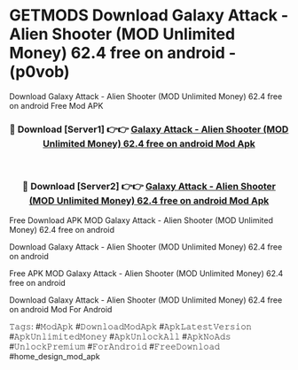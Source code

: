 # GETMODS Download Galaxy Attack - Alien Shooter (MOD Unlimited Money) 62.4 free on android - (p0vob)
Download Galaxy Attack - Alien Shooter (MOD Unlimited Money) 62.4 free on android Free Mod APK

<div align="center">
<h3>🔴 Download [Server1] 👉👉 <a href="https://apk-comot.site?title=Galaxy_Attack_-_Alien_Shooter_(MOD_Unlimited_Money)_62.4_free_on_android">Galaxy Attack - Alien Shooter (MOD Unlimited Money) 62.4 free on android Mod Apk</a></h3><br>

<h3>🔴 Download [Server2] 👉👉 <a href="https://apk-comot.site?title=Galaxy_Attack_-_Alien_Shooter_(MOD_Unlimited_Money)_62.4_free_on_android">Galaxy Attack - Alien Shooter (MOD Unlimited Money) 62.4 free on android Mod Apk</a></h3>
</div>


Free Download APK MOD Galaxy Attack - Alien Shooter (MOD Unlimited Money) 62.4 free on android

Download Galaxy Attack - Alien Shooter (MOD Unlimited Money) 62.4 free on android 

Free APK MOD Galaxy Attack - Alien Shooter (MOD Unlimited Money) 62.4 free on android 

Download Galaxy Attack - Alien Shooter (MOD Unlimited Money) 62.4 free on android Mod For Android

𝚃𝚊𝚐𝚜: #𝙼𝚘𝚍𝙰𝚙𝚔 #𝙳𝚘𝚠𝚗𝚕𝚘𝚊𝚍𝙼𝚘𝚍𝙰𝚙𝚔 #𝙰𝚙𝚔𝙻𝚊𝚝𝚎𝚜𝚝𝚅𝚎𝚛𝚜𝚒𝚘𝚗 #𝙰𝚙𝚔𝚄𝚗𝚕𝚒𝚖𝚒𝚝𝚎𝚍𝙼𝚘𝚗𝚎𝚢 #𝙰𝚙𝚔𝚄𝚗𝚕𝚘𝚌𝚔𝙰𝚕𝚕 #𝙰𝚙𝚔𝙽𝚘𝙰𝚍𝚜 #𝚄𝚗𝚕𝚘𝚌𝚔𝙿𝚛𝚎𝚖𝚒𝚞𝚖 #𝙵𝚘𝚛𝙰𝚗𝚍𝚛𝚘𝚒𝚍 #𝙵𝚛𝚎𝚎𝙳𝚘𝚠𝚗𝚕𝚘𝚊𝚍 #home_design_mod_apk
